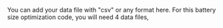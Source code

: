You can add your data file with "csv" or any format here. For this battery size optimization code, you will need 4 data files, 
